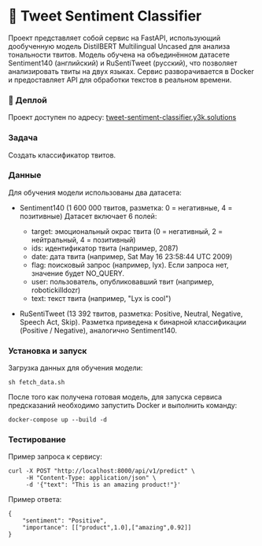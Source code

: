 # 🔮 Tweet Sentiment Classifier

Проект представляет собой сервис на FastAPI, использующий дообученную модель DistilBERT Multilingual Uncased для анализа тональности твитов. Модель обучена на объединённом датасете Sentiment140 (английский) и RuSentiTweet (русский), что позволяет анализировать твиты на двух языках. Сервис разворачивается в Docker и предоставляет API для обработки текстов в реальном времени.

### 🔗 Деплой

Проект доступен по адресу: [tweet-sentiment-classifier.y3k.solutions](https://tweet-sentiment-classifier.y3k.solutions)

### Задача

Создать классификатор твитов.

### Данные

Для обучения модели использованы два датасета:

- Sentiment140 (1 600 000 твитов, разметка: 0 = негативные, 4 = позитивные) Датасет включает 6 полей:

  - target: эмоциональный окрас твита (0 = негативный, 2 = нейтральный, 4 = позитивный)
  - ids: идентификатор твита (например, 2087)
  - date: дата твита (например, Sat May 16 23:58:44 UTC 2009)
  - flag: поисковый запрос (например, lyx). Если запроса нет, значение будет NO_QUERY.
  - user: пользователь, опубликовавший твит (например, robotickilldozr)
  - text: текст твита (например, "Lyx is cool")

- RuSentiTweet (13 392 твитов, разметка: Positive, Neutral, Negative, Speech Act, Skip). Разметка приведена к бинарной классификации (Positive / Negative), аналогично Sentiment140.

### Установка и запуск

Загрузка данных для обучения модели:

```
sh fetch_data.sh
```

После того как получена готовая модель, для запуска сервиса предсказаний необходимо запустить Docker и выполнить команду:

```
docker-compose up --build -d
```

### Тестирование

Пример запроса к сервису:

```
curl -X POST "http://localhost:8000/api/v1/predict" \
     -H "Content-Type: application/json" \
     -d '{"text": "This is an amazing product!"}'
```

Пример ответа:

```
{
    "sentiment": "Positive",
    "importance": [["product",1.0],["amazing",0.92]]
}
```
